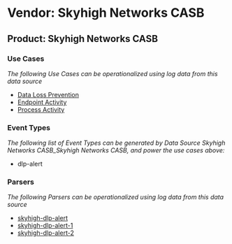 Vendor: Skyhigh Networks CASB
=============================
Product: Skyhigh Networks CASB
------------------------------

### Use Cases

_The following Use Cases can be operationalized using log data from this data source_

* [Data Loss Prevention](../UseCases/usecase_data_loss_prevention.md)
* [Endpoint Activity](../UseCases/usecase_endpoint_activity.md)
* [Process Activity](../UseCases/usecase_process_activity.md)


### Event Types

_The following list of Event Types can be generated by Data Source Skyhigh Networks CASB_Skyhigh Networks CASB, and power the use cases above:_

- dlp-alert


### Parsers

_The following Parsers can be operationalized using log data from this data source_

* [skyhigh-dlp-alert](../Parsers/parserContent_skyhigh-dlp-alert.md)
* [skyhigh-dlp-alert-1](../Parsers/parserContent_skyhigh-dlp-alert-1.md)
* [skyhigh-dlp-alert-2](../Parsers/parserContent_skyhigh-dlp-alert-2.md)
